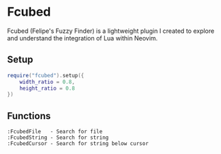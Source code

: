 # Fcubed
Fcubed (Felipe's Fuzzy Finder) is a lightweight plugin I created to explore and understand the integration of Lua within Neovim.

## Setup

```lua
require("fcubed").setup({
    width_ratio = 0.8,
    height_ratio = 0.8
})
```

## Functions

```
:FcubedFile   - Search for file
:FcubedString - Search for string
:FcubedCursor - Search for string below cursor
```
